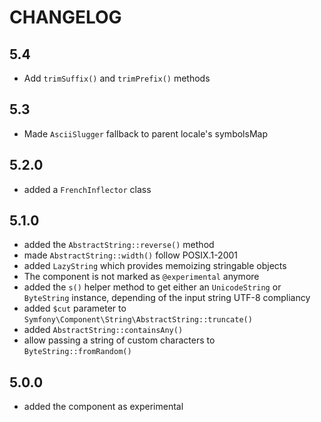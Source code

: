 CHANGELOG
=========

5.4
---

* Add `trimSuffix()` and `trimPrefix()` methods

5.3
---

* Made `AsciiSlugger` fallback to parent locale's symbolsMap

5.2.0
-----

* added a `FrenchInflector` class

5.1.0
-----

* added the `AbstractString::reverse()` method
* made `AbstractString::width()` follow POSIX.1-2001
* added `LazyString` which provides memoizing stringable objects
* The component is not marked as `@experimental` anymore
* added the `s()` helper method to get either an `UnicodeString` or `ByteString` instance, depending of the input string
  UTF-8 compliancy
* added `$cut` parameter to `Symfony\Component\String\AbstractString::truncate()`
* added `AbstractString::containsAny()`
* allow passing a string of custom characters to `ByteString::fromRandom()`

5.0.0
-----

* added the component as experimental
